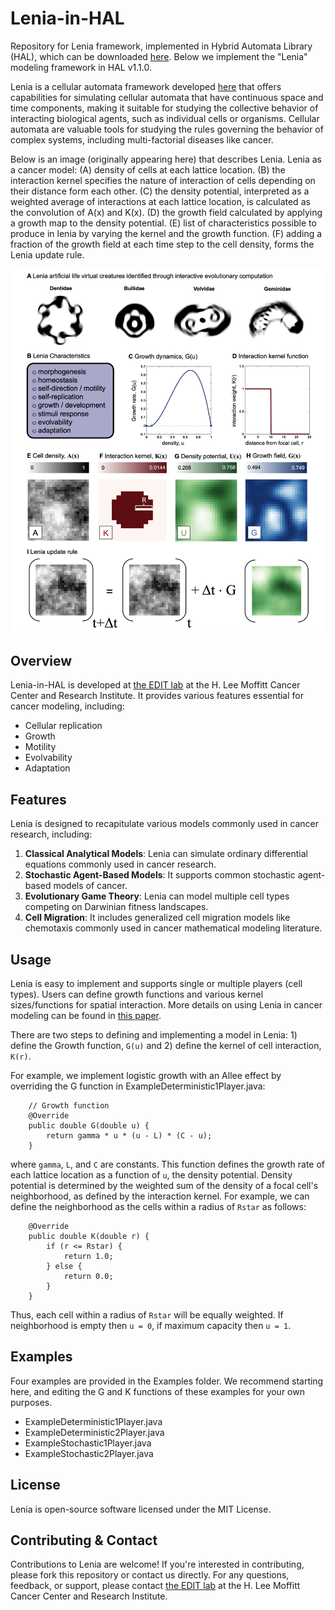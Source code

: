 # Lenia-in-HAL
Repository for Lenia framework, implemented in Hybrid Automata Library (HAL), which can be downloaded [here](https://github.com/mathonco/hal). Below we implement the "Lenia" modeling framework in HAL v1.1.0.

Lenia is a cellular automata framework developed [here](https://chakazul.github.io/lenia.html) that offers capabilities for simulating cellular automata that have continuous space and time components, making it suitable for studying the collective behavior of interacting biological agents, such as individual cells or organisms. Cellular automata are valuable tools for studying the rules governing the behavior of complex systems, including multi-factorial diseases like cancer. 

Below is an image (originally appearing here) that describes Lenia. Lenia as a cancer model: (A) density of cells at each lattice location. (B) the interaction kernel specifies the nature of interaction of cells depending on their distance form each other. (C) the density potential, interpreted as a weighted average of interactions at each lattice location, is calculated as the convolution of A(x) and K(x). (D) the growth field calculated by applying a growth map to the density potential. (E) list of characteristics possible to produce in lenia by varying the kernel and the growth function. (F) adding a fraction of the growth field at each time step to the cell density, forms the Lenia update rule.

![Figure](figure.png "Figure")


## Overview

Lenia-in-HAL is developed at [the EDIT lab](https://labpages.moffitt.org/westj/) at the H. Lee Moffitt Cancer Center and Research Institute. It provides various features essential for cancer modeling, including:

- Cellular replication
- Growth
- Motility
- Evolvability
- Adaptation

## Features

Lenia is designed to recapitulate various models commonly used in cancer research, including:

1. **Classical Analytical Models**: Lenia can simulate ordinary differential equations commonly used in cancer research.
2. **Stochastic Agent-Based Models**: It supports common stochastic agent-based models of cancer.
3. **Evolutionary Game Theory**: Lenia can model multiple cell types competing on Darwinian fitness landscapes.
4. **Cell Migration**: It includes generalized cell migration models like chemotaxis commonly used in cancer mathematical modeling literature.

## Usage

Lenia is easy to implement and supports single or multiple players (cell types). Users can define growth functions and various kernel sizes/functions for spatial interaction. More details on using Lenia in cancer modeling can be found in [this paper](https://www.biorxiv.org/content/10.1101/2024.01.10.575036v2.abstract).

There are two steps to defining and implementing a model in Lenia: 1) define the Growth function, `G(u)` and 2) define the kernel of cell interaction, `K(r)`.

For example, we implement logistic growth with an Allee effect by overriding the G function in ExampleDeterministic1Player.java:

```
    // Growth function
    @Override
    public double G(double u) {
        return gamma * u * (u - L) * (C - u);
    }
```

where `gamma`, `L`, and `C` are constants. This function defines the growth rate of each lattice location as a function of `u`, the density potential. Density potential is determined by the weighted sum of the density of a focal cell's neighborhood, as defined by the interaction kernel. For example, we can define the neighborhood as the cells within a radius of `Rstar` as follows:

```
    @Override
    public double K(double r) {
        if (r <= Rstar) {
            return 1.0;
        } else {
            return 0.0;
        }
    }
```

Thus, each cell within a radius of `Rstar` will be equally weighted. If neighborhood is empty then `u = 0`, if maximum capacity then `u = 1`.

## Examples
Four examples are provided in the Examples folder. We recommend starting here, and editing the G and K functions of these examples for your own purposes.

- ExampleDeterministic1Player.java
- ExampleDeterministic2Player.java
- ExampleStochastic1Player.java
- ExampleStochastic2Player.java


## License

Lenia is open-source software licensed under the MIT License.

## Contributing & Contact

Contributions to Lenia are welcome! If you're interested in contributing, please fork this repository or contact us directly. For any questions, feedback, or support, please contact [the EDIT lab](https://labpages.moffitt.org/westj/) at the H. Lee Moffitt Cancer Center and Research Institute.

